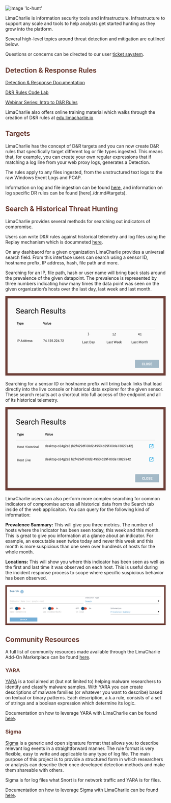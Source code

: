 <!-- leave the empty title here... the image below displays the info BUT the platform requires something here -->
# 

![image 'lc-hunt'](https://storage.googleapis.com/limacharlie-io/brand/logo/lc-hunt.png)

LimaCharlie is information security tools and infrastructure. Infrastructure to support any scale and tools to help analysts get started hunting as they grow into the platform.

Several high-level topics around threat detection and mitigation are outlined below.

Questions or concerns can be directed to our user [ticket saystem]().

## <span style="color:#6a3b32">Detection & Response Rules</span>

[Detection & Response Documentation](./dr.md)

[D&R Rules Code Lab](./codelab_dr.md)

[Webinar Series: Intro to D&R Rules](https://www.youtube.com/watch?v=0bwgMPkfbFE&t=187s)

LimaCharlie also offers online training material which walks through the creation of D&R rules at [edu.limacharlie.io](https://edu.limachalire.io) 

## <span style="color:#6a3b32">Targets</span>

LimaCharlie has the concept of D&R targets and you can now create D&R rules that specifically target different log or file types ingested. This means that, for example, you can create your own regular expressions that if matching a log line from your web proxy logs, generates a Detection. 

The rules apply to any files ingested, from the unstructured text logs to the raw Windows Event Logs and PCAP.

Information on log and file ingestion can be found [here](./external_logs.md), and information on log specific DR rules can be found [here]./dr.md#targets).

## <span style="color:#6a3b32">Search & Historical Threat Hunting</span>

LimaCharlie provides several methods for searching out indicators of compromise.

Users can write D&R rules against historical telemetry and log files using the Replay mechanism which is documneted [here](./replay.md).

On any dashbaord for a given organization LimaCharlie provides a universal search field. From this interface users can search using a sensor ID, hostname prefix, IP address, hash, file path and more.

Searching for an IP, file path, hash or user name will bring back stats around the prevalence of the given datapoint. The prevalence is represented by three numbers indicating how many times the data point was seen on the given organization’s hosts over the last day, last week and last month. 

![image 'Sensor Upgrade'](./images/sc-hunt-search-ip.png)

Searching for a sensor ID or hostname prefix will bring back links that lead directly into the live console or historical data explorer for the given sensor. These search results act a shortcut into full access of the endpoint and all of its historical telemetry.

![image 'Sensor Upgrade'](./images/sc-hunt-search-id.png)

LimaCharlie users can also perform more complex searching for common indicators of compromise across all historical data from the Search tab inside of the web applicaiton. You can query for the following kind of information:

**Prevalence Summary:** This will give you three metrics. The number of hosts where the indicator has been seen today, this week and this month. This is great to give you information at a glance about an indicator. For example, an executable seen twice today and never this week and this month is more suspicious than one seen over hundreds of hosts for the whole month.

**Locations:** This will show you where this indicator has been seen as well as the first and last time it was observed on each host. This is useful during the incident response process to scope where specific suspicious behavior has been observed.

![image 'Sensor Upgrade'](./images/sc-hunt-search-ui.png)

## <span style="color:#6a3b32">Community Resources</span>

A full list of community resources made available through the LimaCharlie Add-On Marketplace can be found [here](./lc-marketplace).

### <span style="color:#6a3b32">YARA</span>

[YARA](https://virustotal.github.io/yara/) is a tool aimed at (but not limited to) helping malware researchers to identify and classify malware samples. With YARA you can create descriptions of malware families (or whatever you want to describe) based on textual or binary patterns. Each description, a.k.a rule, consists of a set of strings and a boolean expression which determine its logic.

Documentation on how to leverage YARA with LimaCharlie can be found [here](./yara.md).

### <span style="color:#6a3b32">Sigma</span>

[Sigma](https://github.com/Neo23x0/sigma) is a generic and open signature format that allows you to describe relevant log events in a straightforward manner. The rule format is very flexible, easy to write and applicable to any type of log file. The main purpose of this project is to provide a structured form in which researchers or analysts can describe their once developed detection methods and make them shareable with others.

Sigma is for log files what Snort is for network traffic and YARA is for files.

Documentation on how to leverage Sigma with LimaCharlie can be found [here]().



